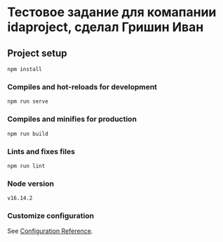 # Тестовое задание для комапании idaproject, сделал Гришин Иван 

## Project setup
```
npm install
```

### Compiles and hot-reloads for development
```
npm run serve
```

### Compiles and minifies for production
```
npm run build
```

### Lints and fixes files
```
npm run lint
```

### Node version
```
v16.14.2
```

### Customize configuration
See [Configuration Reference](https://cli.vuejs.org/config/).
